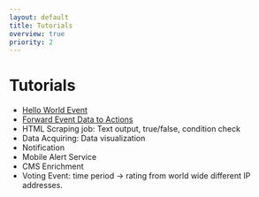 ```yaml
---
layout: default
title: Tutorials
overview: true
priority: 2
---
```



Tutorials
=========

- [Hello World Event](tutorial01.html)
- [Forward Event Data to Actions](tutorial02.html)
- HTML Scraping job: Text output, true/false, condition check
- Data Acquiring: Data visualization
- Notification 
- Mobile Alert Service
- CMS Enrichment
- Voting Event: time period -> rating from world wide different IP addresses.


